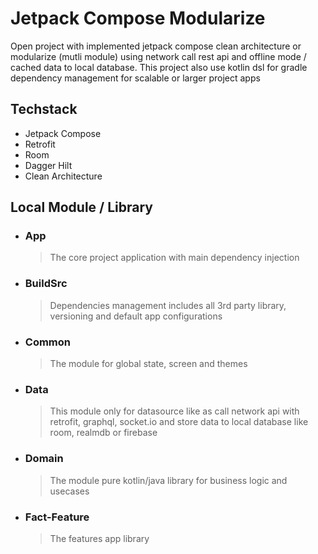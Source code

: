 # Jetpack Compose Modularize
Open project with implemented jetpack compose clean architecture or modularize (mutli module) using network call rest api and offline mode / cached data to local database. This project also use kotlin dsl for gradle dependency management for scalable or larger project apps

## Techstack
- Jetpack Compose
- Retrofit
- Room
- Dagger Hilt
- Clean Architecture

## Local Module / Library
- ### App
    > The core project application with main dependency injection
- ### BuildSrc
    > Dependencies management includes all 3rd party library, versioning and default app configurations
- ### Common
    > The module for global state, screen and themes
- ### Data
    > This module only for datasource like as call network api with retrofit, graphql, socket.io and store data to local database like room, realmdb or firebase
- ### Domain
    > The module pure kotlin/java library for business logic and usecases
- ### Fact-Feature
    > The features app library
